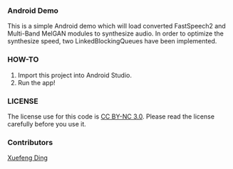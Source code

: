 ### Android Demo

This is a simple Android demo which will load converted FastSpeech2 and Multi-Band MelGAN modules to synthesize audio.
In order to optimize the synthesize speed, two LinkedBlockingQueues have been implemented.


### HOW-TO
1. Import this project into Android Studio.
2. Run the app!

### LICENSE
 The license use for this code is [CC BY-NC 3.0](https://creativecommons.org/licenses/by-nc/3.0/). Please read the license carefully before you use it.

### Contributors
[Xuefeng Ding](https://github.com/mapledxf)
